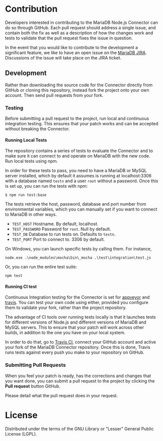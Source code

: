 
# Contribution 

Developers interested in contributing to the MariaDB Node.js Connector can do so through GitHub.  Each pull request should address a single issue, and contain both the fix as well as a description of how the changes work and tests to validate that the pull request fixes the issue in question. 

In the event that you would like to contribute to the development a significant feature, we like to have an open issue on the [MariaDB JIRA](https://jira.mariadb.org/projects/CONJS).  Discussions of the issue will take place on the JIRA ticket.

## Development 

Rather than downloading the source code for the Connector directly from GitHub or cloning this repository, instead fork the project onto your own account.  Then send pull requests from your fork.

### Testing

Before submitting a pull request to the project, run local and continuous integration testing.  This ensures that your patch works and can be accepted without breaking the Connector.

#### Running Local Tests

The repository contains a series of tests to evaluate the Connector and to make sure it can connect to and operate on MariaDB with the new code.  Run local tests using npm. 

In order for these tests to pass, you need to have a MariaDB or MySQL server installed, which by default it assumes is running at localhost:3306 with a database named `testn` and a user `root` without a password.  Once this is set up, you can run the tests with npm:
 
```
$ npm run test:base
```

The tests retrieve the host, password, database and port number from environmental variables, which you can manually set if you want to connect to MariaDB in other ways.
 
* `TEST_HOST` Hostname.  By default, localhost.
* `TEST_PASSWORD` Password for `root`.  Null by default.
* `TEST_DB` Database to run tests on.  Defaults to `testn`.
* `TEST_PORT` Port to connect to. 3306 by default. 
 

On Windows, you can launch specific tests by calling them.  For instance,

```
node.exe .\node_modules\mocha\bin\_mocha .\test\integration\test.js 
```

Or, you can run the entire test suite:

```
npm test 
```

#### Running CI test

Continuous Integration testing for the Connector is set for [appveyor](https://www.appveyor.com/) and [travis](https://www.travis-ci.org/).   You can test your own code using either, provided you configure them to validate your fork, rather than the project repository. 

The advantage of CI tools over running tests locally is that it launches tests for different versions of Node.js and different versions of MariaDB and MySQL servers.  This to ensure that your patch will work across other builds, in addition to the one you have on your local system. 

In order to do that, go to [Travis CI](https://travis-ci.org), connect your GitHub account and active your fork of the MariaDB Connector repository.  Once this is done, Travis runs tests against every push you make to your repository on GitHub. 


### Submitting Pull Requests

When you feel your patch is ready, has the corrections and changes that you want done, you can submit a pull request to the project by clicking the **Pull request** button GitHub.

Please detail what the pull request does in your request.

# License

Distributed under the terms of the GNU Library or "Lesser" General Public License (LGPL).

